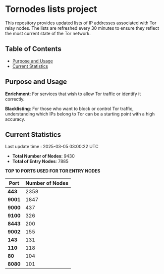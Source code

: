 # Tornodes lists project

This repository provides updated lists of IP addresses associated with Tor relay nodes. The lists are refreshed every 30 minutes to ensure they reflect the most current state of the Tor network.

## Table of Contents

- [Purpose and Usage](#purpose-and-usage)
- [Current Statistics](#current-statistics)


## Purpose and Usage

**Enrichment**: For services that wish to allow Tor traffic or identify it correctly.

**Blacklisting**: For those who want to block or control Tor traffic, understanding which IPs belong to Tor can be a starting point with a high accuracy.

## Current Statistics

Last update time : 2025-03-05 03:00:22 UTC

- **Total Number of Nodes**: 9430
- **Total of Entry Nodes**: 7885

**TOP 10 PORTS USED FOR TOR ENTRY NODES**

| **Port** | **Number of Nodes** |
|------|-----------------|
| **443**   | 2358  |
| **9001**   | 1847  |
| **9000**   | 437  |
| **9100**   | 326  |
| **8443**   | 200  |
| **9002**   | 155  |
| **143**   | 131  |
| **110**   | 118  |
| **80**   | 104  |
| **8080**   | 101  |


